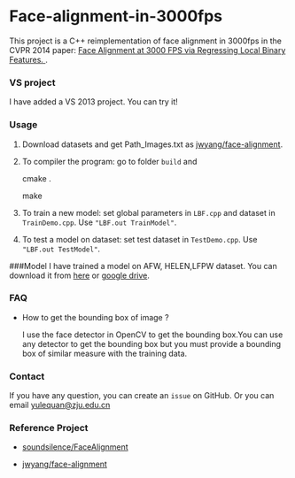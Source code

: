 # Face-alignment-in-3000fps

This project is a C++ reimplementation of face alignment in 3000fps in the CVPR 2014 paper:
[ Face Alignment at 3000 FPS via Regressing Local Binary Features. ]().
### VS project 
 I have added a VS 2013 project. You can try it!
### Usage

1. Download datasets and get Path_Images.txt as [jwyang/face-alignment](https://github.com/jwyang/face-alignment). 

2. To compiler the program: go to folder `build` and 
   
   cmake .
  
   make

3. To train a new model: set global parameters in `LBF.cpp` and dataset in `TrainDemo.cpp`. Use `"LBF.out TrainModel"`.
4. To test a model on dataset: set test dataset in `TestDemo.cpp`. Use `"LBF.out TestModel"`.

###Model
I have trained a model on AFW, HELEN,LFPW dataset. You can download it from [here](http://pan.baidu.com/s/1326PS) or [google drive](https://drive.google.com/folderview?id=0ByeDfKY7bL0_fmg2RWN2V0xtQ19veW1wdFVJRjBaRHBuUmJNNERHc0YyQ2lLVXJodDZTbk0&usp=sharing). 


### FAQ
* How to get the bounding box of image ?

	I use the face detector in OpenCV to get the bounding box.You can use any detector to get the bounding box but you must provide a bounding box of similar measure with the training data. 

### Contact 
If you have any question, you can create an `issue` on GitHub.
Or you can email yulequan@zju.edu.cn

### Reference Project
* [soundsilence/FaceAlignment](https://github.com/soundsilence/FaceAlignment)

* [jwyang/face-alignment](https://github.com/jwyang/face-alignment)  




 
  
